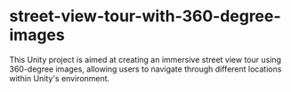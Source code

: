 # street-view-tour-with-360-degree-images
This Unity project is aimed at creating an immersive street view tour using 360-degree images, allowing users to navigate through different locations within Unity's environment.

